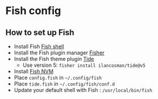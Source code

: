 # Fish config

## How to set up Fish

- Install Fish [Fish shell](https://fishshell.com/)
- Install the Fish plugin manager [Fisher](https://github.com/jorgebucaran/fisher)
- Install the Fish theme plugin [Tide](https://github.com/IlanCosman/tide)
  - Use version 5: `fisher install ilancosman/tide@v5`
- Install [Fish NVM](https://github.com/jorgebucaran/nvm.fish)
- Place `config.fish` in `~/.config/fish`
- Place `tide.fish` in `~/.config/fish/conf.d`
- Update your default shell with Fish : `/usr/local/bin/fish`
